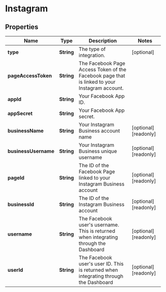 

# Instagram

## Properties

Name | Type | Description | Notes
------------ | ------------- | ------------- | -------------
**type** | **String** | The type of integration. |  [optional]
**pageAccessToken** | **String** | The Facebook Page Access Token of the Facebook page that is linked to your Instagram account. | 
**appId** | **String** | Your Facebook App ID. | 
**appSecret** | **String** | Your Facebook App secret. | 
**businessName** | **String** | Your Instagram Business account name |  [optional] [readonly]
**businessUsername** | **String** | Your Instagram Business unique username |  [optional] [readonly]
**pageId** | **String** | The ID of the Facebook Page linked to your Instagram Business account |  [optional] [readonly]
**businessId** | **String** | The ID of the Instagram Business account |  [optional] [readonly]
**username** | **String** | The Facebook user&#39;s username. This is returned when integrating through the Dashboard |  [optional] [readonly]
**userId** | **String** | The Facebook user&#39;s user ID. This is returned when integrating through the Dashboard |  [optional] [readonly]



